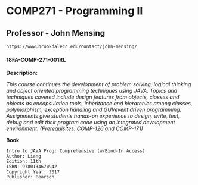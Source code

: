 # COMP271 - Programming II
## Professor - John Mensing
    https://www.brookdalecc.edu/contact/john-mensing/
#### 18FA-COMP-271-001RL

__Description:__

_This course continues the development of problem solving, logical thinking and
object oriented programming techniques using JAVA. Topics and techniques
covered include design features from objects, classes and objects as
encapsulation tools, inheritance and hierarchies among classes, polymorphism,
exception handling and GUI/event driven programming. Assignments give students
hands-on experience to design, write, test, debug and edit their program code
using an integrated development environment. (Prerequisites: COMP-126 and
COMP-171)_

__Book__

    Intro to JAVA Prog: Comprehensive (w/Bind-In Access)
    Author: Liang 
    Edition: 11th 
    ISBN: 9780134670942
    Copyright Year: 2017
    Publisher: Pearson
